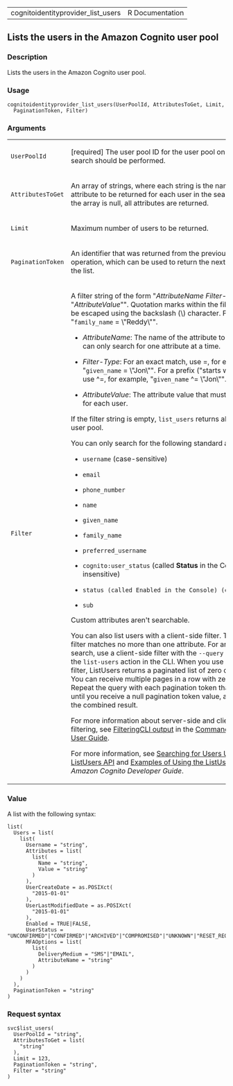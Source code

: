 <table style="width: 100%;">
<tbody>
<tr class="odd">
<td>cognitoidentityprovider_list_users</td>
<td style="text-align: right;">R Documentation</td>
</tr>
</tbody>
</table>

## Lists the users in the Amazon Cognito user pool

### Description

Lists the users in the Amazon Cognito user pool.

### Usage

    cognitoidentityprovider_list_users(UserPoolId, AttributesToGet, Limit,
      PaginationToken, Filter)

### Arguments

<table>
<colgroup>
<col style="width: 35%" />
<col style="width: 65%" />
</colgroup>
<tbody>
<tr class="odd">
<td><code
id="cognitoidentityprovider_list_users_:_UserPoolId">UserPoolId</code></td>
<td><p>[required] The user pool ID for the user pool on which the search
should be performed.</p></td>
</tr>
<tr class="even">
<td><code
id="cognitoidentityprovider_list_users_:_AttributesToGet">AttributesToGet</code></td>
<td><p>An array of strings, where each string is the name of a user
attribute to be returned for each user in the search results. If the
array is null, all attributes are returned.</p></td>
</tr>
<tr class="odd">
<td><code
id="cognitoidentityprovider_list_users_:_Limit">Limit</code></td>
<td><p>Maximum number of users to be returned.</p></td>
</tr>
<tr class="even">
<td><code
id="cognitoidentityprovider_list_users_:_PaginationToken">PaginationToken</code></td>
<td><p>An identifier that was returned from the previous call to this
operation, which can be used to return the next set of items in the
list.</p></td>
</tr>
<tr class="odd">
<td><code
id="cognitoidentityprovider_list_users_:_Filter">Filter</code></td>
<td><p>A filter string of the form "<em>AttributeName</em>
<em>Filter-Type</em> "<em>AttributeValue</em>"". Quotation marks within
the filter string must be escaped using the backslash (\) character. For
example, "<code>family_name</code> = \"Reddy\"".</p>
<ul>
<li><p><em>AttributeName</em>: The name of the attribute to search for.
You can only search for one attribute at a time.</p></li>
<li><p><em>Filter-Type</em>: For an exact match, use =, for example,
"<code>given_name</code> = \"Jon\"". For a prefix ("starts with") match,
use ^=, for example, "<code>given_name</code> ^= \"Jon\"".</p></li>
<li><p><em>AttributeValue</em>: The attribute value that must be matched
for each user.</p></li>
</ul>
<p>If the filter string is empty, <code>list_users</code> returns all
users in the user pool.</p>
<p>You can only search for the following standard attributes:</p>
<ul>
<li><p><code>username</code> (case-sensitive)</p></li>
<li><p><code>email</code></p></li>
<li><p><code>phone_number</code></p></li>
<li><p><code>name</code></p></li>
<li><p><code>given_name</code></p></li>
<li><p><code>family_name</code></p></li>
<li><p><code>preferred_username</code></p></li>
<li><p><code>cognito:user_status</code> (called <strong>Status</strong>
in the Console) (case-insensitive)</p></li>
<li><p><code
style="white-space: pre;">⁠status (called Enabled in the Console) (case-sensitive)⁠</code></p></li>
<li><p><code>sub</code></p></li>
</ul>
<p>Custom attributes aren't searchable.</p>
<p>You can also list users with a client-side filter. The server-side
filter matches no more than one attribute. For an advanced search, use a
client-side filter with the <code>--query</code> parameter of the
<code>list-users</code> action in the CLI. When you use a client-side
filter, ListUsers returns a paginated list of zero or more users. You
can receive multiple pages in a row with zero results. Repeat the query
with each pagination token that is returned until you receive a null
pagination token value, and then review the combined result.</p>
<p>For more information about server-side and client-side filtering, see
<a
href="https://docs.aws.amazon.com/cli/latest/userguide/cli-usage-filter.html">FilteringCLI
output</a> in the <a
href="https://docs.aws.amazon.com/cli/latest/userguide/cli-usage-filter.html">Command
Line Interface User Guide</a>.</p>
<p>For more information, see <a
href="https://docs.aws.amazon.com/cognito/latest/developerguide/how-to-manage-user-accounts.html#cognito-user-pools-searching-for-users-using-listusers-api">Searching
for Users Using the ListUsers API</a> and <a
href="https://docs.aws.amazon.com/cognito/latest/developerguide/how-to-manage-user-accounts.html#cognito-user-pools-searching-for-users-listusers-api-examples">Examples
of Using the ListUsers API</a> in the <em>Amazon Cognito Developer
Guide</em>.</p></td>
</tr>
</tbody>
</table>

### Value

A list with the following syntax:

    list(
      Users = list(
        list(
          Username = "string",
          Attributes = list(
            list(
              Name = "string",
              Value = "string"
            )
          ),
          UserCreateDate = as.POSIXct(
            "2015-01-01"
          ),
          UserLastModifiedDate = as.POSIXct(
            "2015-01-01"
          ),
          Enabled = TRUE|FALSE,
          UserStatus = "UNCONFIRMED"|"CONFIRMED"|"ARCHIVED"|"COMPROMISED"|"UNKNOWN"|"RESET_REQUIRED"|"FORCE_CHANGE_PASSWORD",
          MFAOptions = list(
            list(
              DeliveryMedium = "SMS"|"EMAIL",
              AttributeName = "string"
            )
          )
        )
      ),
      PaginationToken = "string"
    )

### Request syntax

    svc$list_users(
      UserPoolId = "string",
      AttributesToGet = list(
        "string"
      ),
      Limit = 123,
      PaginationToken = "string",
      Filter = "string"
    )
